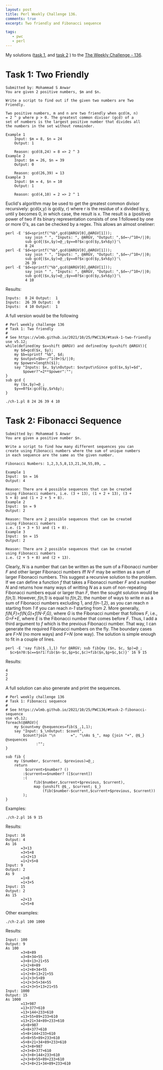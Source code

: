 ```yaml
---
layout: post
title: Perl Weekly Challenge 136.
comments: true
excerpt: Two friendly and Fibonacci sequence

tags:
   - pwc
   - perl
---
```


My solutions
([task 1](https://github.com/wlmb/perlweeklychallenge-club/blob/master/challenge-136/wlmb/perl/ch-1.pl),
and
[task 2](https://github.com/wlmb/perlweeklychallenge-club/blob/master/challenge-136/wlmb/perl/ch-2.pl)
)
to the  [The Weekly Challenge - 136](https://theweeklychallenge.org/blog/perl-weekly-challenge-136).


# Task 1: Two Friendly

    Submitted by: Mohammad S Anwar
    You are given 2 positive numbers, $m and $n.

    Write a script to find out if the given two numbers are Two
    Friendly.

    Two positive numbers, m and n are two friendly when gcd(m, n)
    = 2 ^ p where p > 0. The greatest common divisor (gcd) of a
    set of numbers is the largest positive number that divides all
    the numbers in the set without remainder.

    Example 1
        Input: $m = 8, $n = 24
        Output: 1

        Reason: gcd(8,24) = 8 => 2 ^ 3
    Example 2
        Input: $m = 26, $n = 39
        Output: 0

        Reason: gcd(26,39) = 13
    Example 3
        Input: $m = 4, $n = 10
        Output: 1

        Reason: gcd(4,10) = 2 => 2 ^ 1

Euclid's algorithm may be used to get the greatest common divisor recursively:
gcd(x,y) is gcd(y, r) where r is the residue of x divided
by y, until y becomes 0, in which case, the result is x. The
result is a (positive) power of two if its binary
representation consists of one 1 followed by one or more 0's,
as can be checked by a regex. This allows an almost oneliner:

    perl -E '$d=sprintf("%b",gcd(@ARGV[0],@ARGV[1]));
             say join " ", "Inputs: ", @ARGV, "Output: ",$d=~/^10+/||0;
             sub gcd{($x,$y)=@_;$y==0?$x:gcd($y,$x%$y)}'\
             8 24
    perl -E '$d=sprintf("%b",gcd(@ARGV[0],@ARGV[1]));
             say join " ", "Inputs: ", @ARGV, "Output: ",$d=~/^10+/||0;
             sub gcd{($x,$y)=@_;$y==0?$x:gcd($y,$x%$y)}'\
             26 39
    perl -E '$d=sprintf("%b",gcd(@ARGV[0],@ARGV[1]));
             say join " ", "Inputs: ", @ARGV, "Output: ",$d=~/^10+/||0;
             sub gcd{($x,$y)=@_;$y==0?$x:gcd($y,$x%$y)}'\
             4 10

Results:

    Inputs:  8 24 Output:  1
    Inputs:  26 39 Output:  0
    Inputs:  4 10 Output:  1

A full version would be the following

    # Perl weekly challenge 136
    # Task 1: Two friendly
    #
    # See https://wlmb.github.io/2021/10/25/PWC136/#task-1-two-friendly
    use v5.12;
    while(defined(my $x=shift @ARGV) and defined(my $y=shift @ARGV)){
        my $d=gcd($x, $y);
        my $b=sprintf "%b", $d;
        my $output=$b=~/^1(0+)$/||0;
        my $power=length($1);
        say "Inputs: $x, $y\nOutput: $output\nSince gcd($x,$y)=$d",
            $power?"=2**$power":"";
    }
    sub gcd {
        my ($x,$y)=@_;
        $y==0?$x:gcd($y,$x%$y);
    }

    ./ch-1.pl 8 24 26 39 4 10


# Task 2: Fibonacci Sequence

    Submitted by: Mohammad S Anwar
    You are given a positive number $n.

    Write a script to find how many different sequences you can
    create using Fibonacci numbers where the sum of unique numbers
    in each sequence are the same as the given number.

    Fibonacci Numbers: 1,2,3,5,8,13,21,34,55,89, …

    Example 1
    Input:  $n = 16
    Output: 4

    Reason: There are 4 possible sequences that can be created
    using Fibonacci numbers, i.e. (3 + 13), (1 + 2 + 13), (3 +
    5 + 8) and (1 + 2 + 5 + 8).
    Example 2
    Input:  $n = 9
    Output: 2

    Reason: There are 2 possible sequences that can be created
    using Fibonacci numbers
    i.e. (1 + 3 + 5) and (1 + 8).
    Example 3
    Input:  $n = 15
    Output: 2

    Reason: There are 2 possible sequences that can be created
    using Fibonacci numbers
    i.e. (2 + 5 + 8) and (2 + 13).

Clearly, *N* is a number that can be written as the sum of a Fibonacci
number *F* and other larger Fibonacci numbers iff *N-F* may
be written as a sum of larger Fibonacci numbers. This suggest
a recursive solution to the problem. If we can define a function
*f* that takes a Fibonacci number *F* and a number
*N* and returns how many ways of writting *N* as a sum of
non-repeating Fibonacci numbers equal or larger than *F*, then
the sought solution would be *f(n,1)*. However, *f(n,1)* is
equal to *f(n,2)*, the number of ways to write *n* as a sum of
Fibonacci numbers excluding 1, and *f(n-1,2)*, as you can
reach *n* starting from *1* if you can reach *n-1* starting
from *2*. More generally, *f(N,F)=f(N,G)+f(N-F,G)*, where *G*
is the Fibonacci number that follows *F*, i.e., *G=F+E*,
where *E* is the Fibonacci number that comes before *F*. Thus,
I add a third argument to *f* which is the previous Fibonacci
number. That way, I can generate the required Fibonacci
numbers on the fly. The boundary cases are *F>N* (no more ways)
and *F=N* (one way). The solution is simple enough to fit in a
couple of lines.

    perl -E 'say fib($_,1,1) for @ARGV; sub fib{my ($n, $c, $p)=@_;
      $c>$n?0:$c==$n?1:fib($n-$c,$p+$c,$c)+fib($n,$p+$c,$c)}' 16 9 15

Results:

    4
    2
    2

A full solution can also generate and print the sequences.

    # Perl weekly challenge 136
    # Task 1: Fibonacci sequence
    #
    # See https://wlmb.github.io/2021/10/25/PWC136/#task-2-fibonacci-sequence
    use v5.12;
    foreach(@ARGV){
        my $count=my @sequences=fib($_,1,1);
        say "Input: $_\nOutput: $count",
            $count?join "\n       =", "\nAs $_", map {join "+", @$_} @sequences
                  :"";
    }

    sub fib {
        my ($number, $current, $previous)=@_;
        return
             $current>$number? ()
            :$current==$number? ([$current])
            :(
                 fib($number,$current+$previous, $current),
                 map {unshift @$_, $current; $_}
                     (fib($number-$current,$current+$previous, $current))
            );
    }

Examples:

    ./ch-2.pl 16 9 15

Results:

    Input: 16
    Output: 4
    As 16
           =3+13
           =3+5+8
           =1+2+13
           =1+2+5+8
    Input: 9
    Output: 2
    As 9
           =1+8
           =1+3+5
    Input: 15
    Output: 2
    As 15
           =2+13
           =2+5+8

Other examples:

    ./ch-2.pl 100 1000

Results:

    Input: 100
    Output: 9
    As 100
           =3+8+89
           =3+8+34+55
           =3+8+13+21+55
           =1+2+8+89
           =1+2+8+34+55
           =1+2+8+13+21+55
           =1+2+3+5+89
           =1+2+3+5+34+55
           =1+2+3+5+13+21+55
    Input: 1000
    Output: 15
    As 1000
           =13+987
           =13+377+610
           =13+144+233+610
           =13+55+89+233+610
           =13+21+34+89+233+610
           =5+8+987
           =5+8+377+610
           =5+8+144+233+610
           =5+8+55+89+233+610
           =5+8+21+34+89+233+610
           =2+3+8+987
           =2+3+8+377+610
           =2+3+8+144+233+610
           =2+3+8+55+89+233+610
           =2+3+8+21+34+89+233+610
